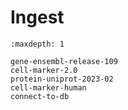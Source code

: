 # Ingest

```{toctree}
:maxdepth: 1

gene-ensembl-release-109
cell-marker-2.0
protein-uniprot-2023-02
cell-marker-human
connect-to-db
```
